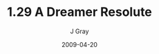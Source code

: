 ---
title: '1.29 A Dreamer Resolute'
alt: 'Mysteries of the Arcana'
date: '2009-04-20'
author: 'J Gray'
artist: 'Keira'
chapter: '1 More Heavens and Earths'
filler: false
---